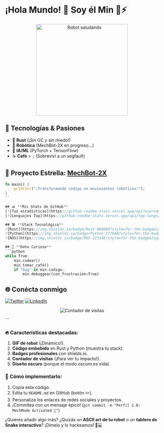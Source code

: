 # ¡Hola Mundo! 👋 Soy **él Min** 🤖⚡

<p align="center">
  <img src="https://media.giphy.com/media/L1R1tvI9svkIWwpVYr/giphy.gif" width="300" alt="Robot saludando">
</p>

## 🔧 **Tecnologías & Pasiones**
- 🦀 **Rust** (¡Sin GC y sin miedo!)
- 🤖 **Robótica** (MechBot-2X en progreso...)
- 🧠 **IA/ML** (PyTorch + TensorFlow)
- ☕ **Café** > `;` (Sobreviví a un segfault)

## 🚀 **Proyecto Estrella**: [MechBot-2X](https://github.com/mechmind-dwv/mechbot-2x)
```rust
fn main() {
    println!("¡Transformando código en movimientos robóticos!");
}
``

## 📊 **Mis Stats de GitHub**
[![Tus estadísticas](https://github-readme-stats.vercel.app/api?username=mechmind-dwv&show_icons=true&theme=dark&hide_border=true)](https://github.com/mechmind-dwv)
[![Lenguajes Top](https://github-readme-stats.vercel.app/api/top-langs/?username=mechmind-dwv&layout=compact&theme=dark&hide_border=true)](https://github.com/mechmind-dwv)

## 🛠 **Stack Tecnológico**
![Rust](https://img.shields.io/badge/Rust-000000?style=for-the-badge&logo=rust&logoColor=white)
![Python](https://img.shields.io/badge/Python-3776AB?style=for-the-badge&logo=python&logoColor=white)
![ROS](https://img.shields.io/badge/ROS-22314E?style=for-the-badge&logo=ros&logoColor=white)

## 🤖 **Dato Curioso**
```python
while True:
    min.codear()
    min.tomar_café()
    if "bug" in min.código:
        min.debuggear(con_frustración=True)
```

## 🌐 **Conécta conmigo**
[![Twitter](https://img.shields.io/badge/Twitter-1DA1F2?style=for-the-badge&logo=twitter&logoColor=white)](https://twitter.com/tu_usuario)
[![LinkedIn](https://img.shields.io/badge/LinkedIn-0077B5?style=for-the-badge&logo=linkedin&logoColor=white)](https://linkedin.com/in/tu_usuario)

<p align="center">
  <img src="https://komarev.com/ghpvc/?username=mechmind-dwv&label=Visitas%20a%20mi%20perfil&color=blueviolet" alt="Contador de visitas">
</p>
```

### 🔥 **Características destacadas**:
1. **GIF de robot** (¡Dinámico!).
2. **Código embebido** en Rust y Python (muestra tu stack).
3. **Badges profesionales** con shields.io.
4. **Contador de visitas** (¡Para ver tu impacto!).
5. **Diseño oscuro** (porque el modo oscuro es vida).

### 📌 **Cómo implementarlo**:
1. Copia este código.
2. Edita tu `README.md` en GitHub (botón ✏️).
3. Personaliza los enlaces de redes sociales y proyectos.
4. ¡Commitea con un mensaje épico! (`git commit -m "Perfil 2.0: MechMode Activated 🚀"`)

¿Quieres añadir algo más? ¿Quizás un **ASCII art de tu robot** o un **tablero de Snake interactivo**? ¡Dímelo y lo hackeamos! 🐍💻
